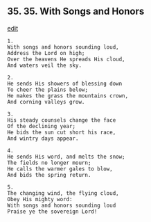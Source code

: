 
## 35.  35. With Songs and Honors
[edit](https://docs.google.com/document/d/1DHU7M0H6JLzjCOKExz%2DrAOLuVaHjzKq4/edit?mode=html)






    1.
    With songs and honors sounding loud,
    Address the Lord on high;
    Over the heavens He spreads His cloud,
    And waters veil the sky.

    2.
    He sends His showers of blessing down
    To cheer the plains below;
    He makes the grass the mountains crown,
    And corning valleys grow.

    3.
    His steady counsels change the face
    Of the declining year;
    He bids the sun cut short his race,
    And wintry days appear.

    4.
    He sends His word, and melts the snow;
    The fields no longer mourn;
    He calls the warmer gales to blow,
    And bids the spring return.

    5.
    The changing wind, the flying cloud,
    Obey His mighty word:
    With songs and honors sounding loud
    Praise ye the sovereign Lord!
